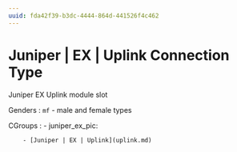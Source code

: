 ```yaml
---
uuid: fda42f39-b3dc-4444-864d-441526f4c462
---
```

# Juniper | EX | Uplink Connection Type

Juniper EX Uplink module slot

Genders
: `mf` - male and female types

CGroups
:   - juniper_ex_pic:

        - [Juniper | EX | Uplink](uplink.md)
